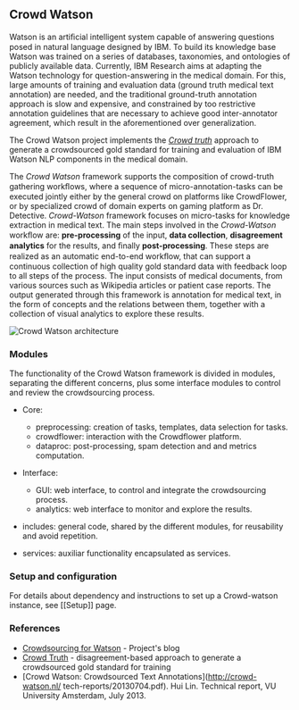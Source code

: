 ## Crowd Watson	

Watson is an artiﬁcial intelligent system capable of answering questions posed in natural language designed by IBM. To build its knowledge base Watson was
trained on a series of databases, taxonomies, and ontologies of publicly available data. Currently, IBM Research aims at adapting the Watson technology for
question-answering in the medical domain. For this, large amounts of training and evaluation data (ground truth medical text annotation) are needed, and the
traditional ground-truth annotation approach is slow and expensive, and constrained by too restrictive annotation guidelines that are necessary to achieve
good inter-annotator agreement, which result in the aforementioned over generalization.

The Crowd Watson project implements the [*Crowd truth*](http://www.researchgate.net/publication/236463327_Crowd_Truth_Harnessing_disagreement_in_crowdsourcing_a_relation_extraction_gold_standard/file/60b7d517f69c26c5d7.pdf) approach to generate a crowdsourced gold standard for training and evaluation of IBM Watson
NLP components in the medical domain. 

The *Crowd Watson* framework supports the composition of crowd-truth gathering workﬂows, where a sequence of micro-annotation-tasks can be executed jointly either
by the general crowd on platforms like CrowdFlower, or by specialized crowd of domain experts on gaming platform as Dr. Detective. *Crowd-Watson* framework focuses
on micro-tasks for knowledge extraction in medical text. The main steps involved in the *Crowd-Watson* workﬂow are: **pre-processing** of the input, **data collection**, **disagreement analytics** for the results, and ﬁnally **post-processing**. These steps are realized as an automatic end-to-end workﬂow, that can support a continuous collection of high quality gold standard data with feedback loop to all steps of the process. The input consists of medical documents, from various sources such as Wikipedia articles or patient case reports. The output generated through this framework is annotation for medical text, in the form of concepts and the relations between them, together with a collection of visual analytics to explore these results. 

![Crowd Watson architecture](https://github.com/guillelmo/cloudsync/blob/master/docs/imgs/workflow-picture.jpg?raw=true)

### Modules

The functionality of the Crowd Watson framework is divided in modules, separating the different concerns, plus some interface modules to control and review the crowdsourcing process. 

- Core: 
    - preprocessing: creation of tasks, templates, data selection for tasks. 
    - crowdflower: interaction with the Crowdflower platform. 
    - dataproc: post-processing, spam detection and and metrics computation. 

- Interface: 
    - GUI: web interface, to control and integrate the crowdsourcing process. 
    - analytics: web interface to monitor and explore the results. 

- includes: general code, shared by the different modules, for reusability and avoid repetition. 
- services: auxiliar functionality encapsulated as services. 

### Setup and configuration

For details about dependency and instructions to set up a Crowd-watson instance, see [[Setup]] page. 


### References 
  
- [Crowdsourcing for Watson](http://drwatsonsynonymgame.wordpress.com/) - Project's blog
- [Crowd Truth](http://www.researchgate.net/publication/236463327_Crowd_Truth_Harnessing_disagreement_in_crowdsourcing_a_relation_extraction_gold_standard/file/60b7d517f69c26c5d7.pdf) - disagreement-based approach to generate a crowdsourced gold standard for training
- [Crowd Watson: Crowdsourced Text Annotations](http://crowd-watson.nl/
tech-reports/20130704.pdf). Hui Lin.  Technical report, VU University Amsterdam, July 2013.
